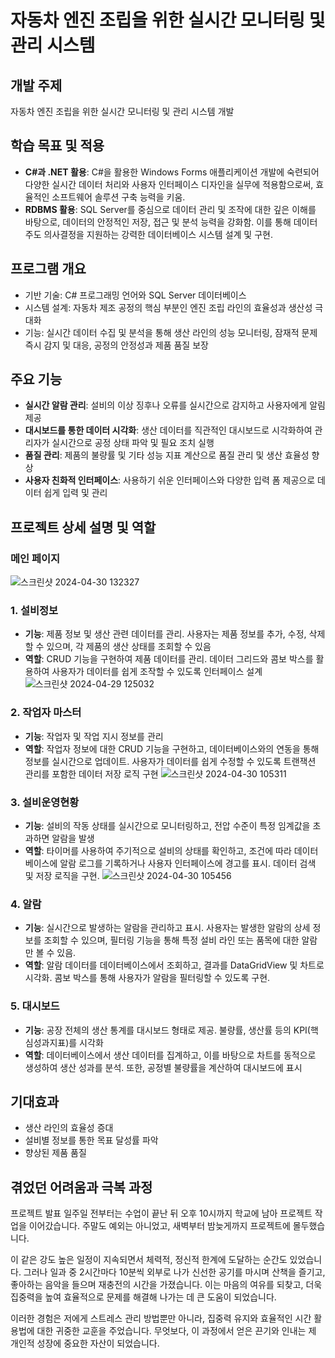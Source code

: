 # 자동차 엔진 조립을 위한 실시간 모니터링 및 관리 시스템

## 개발 주제
자동차 엔진 조립을 위한 실시간 모니터링 및 관리 시스템 개발

## 학습 목표 및 적용
- **C#과 .NET 활용**: C#을 활용한 Windows Forms 애플리케이션 개발에 숙련되어 다양한 실시간 데이터 처리와 사용자 인터페이스 디자인을 실무에 적용함으로써, 효율적인 소프트웨어 솔루션 구축 능력을 키움.
- **RDBMS 활용**: SQL Server를 중심으로 데이터 관리 및 조작에 대한 깊은 이해를 바탕으로, 데이터의 안정적인 저장, 접근 및 분석 능력을 강화함. 이를 통해 데이터 주도 의사결정을 지원하는 강력한 데이터베이스 시스템 설계 및 구현.

## 프로그램 개요
- 기반 기술: C# 프로그래밍 언어와 SQL Server 데이터베이스
- 시스템 설계: 자동차 제조 공정의 핵심 부분인 엔진 조립 라인의 효율성과 생산성 극대화
- 기능: 실시간 데이터 수집 및 분석을 통해 생산 라인의 성능 모니터링, 잠재적 문제 즉시 감지 및 대응, 공정의 안정성과 제품 품질 보장

## 주요 기능
- **실시간 알람 관리**: 설비의 이상 징후나 오류를 실시간으로 감지하고 사용자에게 알림 제공
- **대시보드를 통한 데이터 시각화**: 생산 데이터를 직관적인 대시보드로 시각화하여 관리자가 실시간으로 공정 상태 파악 및 필요 조치 실행
- **품질 관리**: 제품의 불량률 및 기타 성능 지표 계산으로 품질 관리 및 생산 효율성 향상
- **사용자 친화적 인터페이스**: 사용하기 쉬운 인터페이스와 다양한 입력 폼 제공으로 데이터 쉽게 입력 및 관리

## 프로젝트 상세 설명 및 역할
### 메인 페이지
![스크린샷 2024-04-30 132327](https://github.com/kimgayoung0114/SmartFactory/assets/154950352/c49bc782-eae2-4cac-97e0-4732ba7e10f9)
### 1. 설비정보
- **기능**: 제품 정보 및 생산 관련 데이터를 관리. 사용자는 제품 정보를 추가, 수정, 삭제할 수 있으며, 각 제품의 생산 상태를 조회할 수 있음
- **역할**: CRUD 기능을 구현하여 제품 데이터를 관리. 데이터 그리드와 콤보 박스를 활용하여 사용자가 데이터를 쉽게 조작할 수 있도록 인터페이스 설계
![스크린샷 2024-04-29 125032](https://github.com/kimgayoung0114/SmartFactory/assets/154950352/83475db7-f78d-4b57-ab8d-f91ed13c11c8)
### 2. 작업자 마스터
- **기능**: 작업자 및 작업 지시 정보를 관리
- **역할**: 작업자 정보에 대한 CRUD 기능을 구현하고, 데이터베이스와의 연동을 통해 정보를 실시간으로 업데이트. 사용자가 데이터를 쉽게 수정할 수 있도록 트랜잭션 관리를 포함한 데이터 저장 로직 구현
![스크린샷 2024-04-30 105311](https://github.com/kimgayoung0114/SmartFactory/assets/154950352/dc9af433-139a-4472-9477-daec3b62786a)
### 3. 설비운영현황
- **기능**: 설비의 작동 상태를 실시간으로 모니터링하고, 전압 수준이 특정 임계값을 초과하면 알람을 발생
- **역할**: 타이머를 사용하여 주기적으로 설비의 상태를 확인하고, 조건에 따라 데이터베이스에 알람 로그를 기록하거나 사용자 인터페이스에 경고를 표시. 데이터 검색 및 저장 로직을 구현.
![스크린샷 2024-04-30 105456](https://github.com/kimgayoung0114/SmartFactory/assets/154950352/70450b24-5ca7-422a-8f53-cf73d0670017)
### 4. 알람
- **기능**: 실시간으로 발생하는 알람을 관리하고 표시. 사용자는 발생한 알람의 상세 정보를 조회할 수 있으며, 필터링 기능을 통해 특정 설비 라인 또는 품목에 대한 알람만 볼 수 있음.
- **역할**: 알람 데이터를 데이터베이스에서 조회하고, 결과를 DataGridView 및 차트로 시각화. 콤보 박스를 통해 사용자가 알람을 필터링할 수 있도록 구현. 

### 5. 대시보드
- **기능**: 공장 전체의 생산 통계를 대시보드 형태로 제공. 불량률, 생산률 등의 KPI(핵심성과지표)를 시각화
- **역할**: 데이터베이스에서 생산 데이터를 집계하고, 이를 바탕으로 차트를 동적으로 생성하여 생산 성과를 분석. 또한, 공정별 불량률을 계산하여 대시보드에 표시

## 기대효과
- 생산 라인의 효율성 증대
- 설비별 정보를 통한 목표 달성률 파악
- 향상된 제품 품질

## 겪었던 어려움과 극복 과정
프로젝트 발표 일주일 전부터는 수업이 끝난 뒤 오후 10시까지 학교에 남아 프로젝트 작업을 이어갔습니다. 주말도 예외는 아니었고, 새벽부터 밤늦게까지 프로젝트에 몰두했습니다.

  이 같은 강도 높은 일정이 지속되면서 체력적, 정신적 한계에 도달하는 순간도 있었습니다. 그러나 일과 중 2시간마다 10분씩 외부로 나가 신선한 공기를 마시며 산책을 즐기고, 좋아하는 음악을 들으며 재충전의 시간을 가졌습니다. 이는 마음의 여유를 되찾고, 더욱 집중력을 높여 효율적으로 문제를 해결해 나가는 데 큰 도움이 되었습니다.

  이러한 경험은 저에게 스트레스 관리 방법뿐만 아니라, 집중력 유지와 효율적인 시간 활용법에 대한 귀중한 교훈을 주었습니다. 무엇보다, 이 과정에서 얻은 끈기와 인내는 제 개인적 성장에 중요한 자산이 되었습니다.
